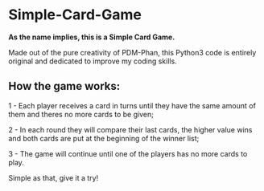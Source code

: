 # Simple-Card-Game
**As the name implies, this is a Simple Card Game.**

Made out of the pure creativity of PDM-Phan, this Python3 code is entirely original and dedicated to improve my coding skills.

## How the game works:
  1 - Each player receives a card in turns until they have the same amount of them and theres no more cards to be given;

  2 - In each round they will compare their last cards, the higher value wins and both cards are put at the beginning of the winner list; 

  3 - The game will continue until one of the players has no more cards to play.

Simple as that, give it a try!
